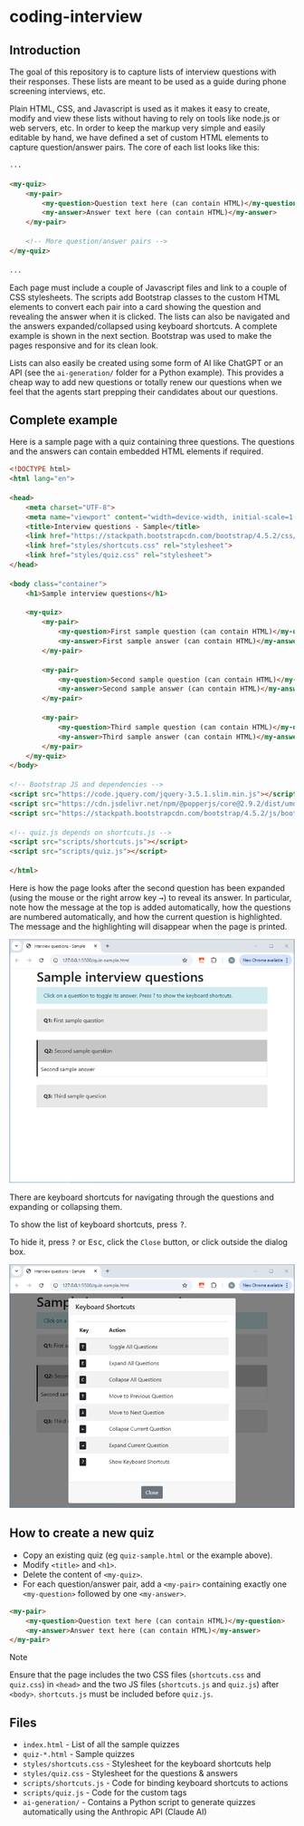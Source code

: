 # coding-interview

## Introduction

The goal of this repository is to capture lists of interview questions with their responses. These lists are meant to be used as a guide during phone screening interviews, etc.

Plain HTML, CSS, and Javascript is used as it makes it easy to create, modify and view these lists without having to rely on tools like node.js or web servers, etc. In order to keep the markup very simple and easily editable by hand, we have defined a set of custom HTML elements to capture question/answer pairs. The core of each list looks like this:

```html
...

<my-quiz>
    <my-pair>
        <my-question>Question text here (can contain HTML)</my-question>
        <my-answer>Answer text here (can contain HTML)</my-answer>
    </my-pair>

    <!-- More question/answer pairs -->
</my-quiz>

...
```

Each page must include a couple of Javascript files and link to a couple of CSS stylesheets. The scripts add Bootstrap classes to the custom HTML elements to convert each pair into a card showing the question and revealing the answer when it is clicked. The lists can also be navigated and the answers expanded/collapsed using keyboard shortcuts. A complete example is shown in the next section. Bootstrap was used to make the pages responsive and for its clean look.

Lists can also easily be created using some form of AI like ChatGPT or an API (see the `ai-generation/` folder for a Python example). This provides a cheap way to add new questions or totally renew our questions when we feel that the agents start prepping their candidates about our questions.

## Complete example

Here is a sample page with a quiz containing three questions. The questions and the answers can contain embedded HTML elements if required.

```html
<!DOCTYPE html>
<html lang="en">

<head>
    <meta charset="UTF-8">
    <meta name="viewport" content="width=device-width, initial-scale=1.0">
    <title>Interview questions - Sample</title>
    <link href="https://stackpath.bootstrapcdn.com/bootstrap/4.5.2/css/bootstrap.min.css" rel="stylesheet">
    <link href="styles/shortcuts.css" rel="stylesheet">
    <link href="styles/quiz.css" rel="stylesheet">
</head>

<body class="container">
    <h1>Sample interview questions</h1>

    <my-quiz>
        <my-pair>
            <my-question>First sample question (can contain HTML)</my-question>
            <my-answer>First sample answer (can contain HTML)</my-answer>
        </my-pair>

        <my-pair>
            <my-question>Second sample question (can contain HTML)</my-question>
            <my-answer>Second sample answer (can contain HTML)</my-answer>
        </my-pair>

        <my-pair>
            <my-question>Third sample question (can contain HTML)</my-question>
            <my-answer>Third sample answer (can contain HTML)</my-answer>
        </my-pair>
    </my-quiz>
</body>

<!-- Bootstrap JS and dependencies -->
<script src="https://code.jquery.com/jquery-3.5.1.slim.min.js"></script>
<script src="https://cdn.jsdelivr.net/npm/@popperjs/core@2.9.2/dist/umd/popper.min.js"></script>
<script src="https://stackpath.bootstrapcdn.com/bootstrap/4.5.2/js/bootstrap.min.js"></script>

<!-- quiz.js depends on shortcuts.js -->
<script src="scripts/shortcuts.js"></script>
<script src="scripts/quiz.js"></script>

</html>
```

Here is how the page looks after the second question has been expanded (using the mouse or the right arrow key <kbd>→</kbd>) to reveal its answer. In particular, note how the message at the top is added automatically, how the questions are numbered automatically, and how the current question is highlighted. The message and the highlighting will disappear when the page is printed.

![Sample quiz](screenshots/screenshot-sample.png)

There are keyboard shortcuts for navigating through the questions and expanding or collapsing them.

To show the list of keyboard shortcuts, press <kbd>?</kbd>.

To hide it, press <kbd>?</kbd> or <kbd>Esc</kbd>, click the `Close` button, or click outside the dialog box.

![Keyboard shortcuts help](screenshots/screenshot-help.png)

## How to create a new quiz

* Copy an existing quiz (eg `quiz-sample.html` or the example above).
* Modify `<title>` and `<h1>`.
* Delete the content of `<my-quiz>`.
* For each question/answer pair, add a `<my-pair>` containing exactly one `<my-question>` followed by one `<my-answer>`.

```html
<my-pair>
    <my-question>Question text here (can contain HTML)</my-question>
    <my-answer>Answer text here (can contain HTML)</my-answer>
</my-pair>
```

> [!NOTE]
> Ensure that the page includes the two CSS files (`shortcuts.css` and `quiz.css`) in `<head>` and the two JS files (`shortcuts.js` and `quiz.js`) after `<body>`. `shortcuts.js` must be included before `quiz.js`.

## Files

* `index.html` - List of all the sample quizzes
* `quiz-*.html` - Sample quizzes
* `styles/shortcuts.css` - Stylesheet for the keyboard shortcuts help
* `styles/quiz.css` - Stylesheet for the questions & answers
* `scripts/shortcuts.js` - Code for binding keyboard shortcuts to actions
* `scripts/quiz.js` - Code for the custom tags 
* `ai-generation/` - Contains a Python script to generate quizzes automatically using the Anthropic API (Claude AI)
